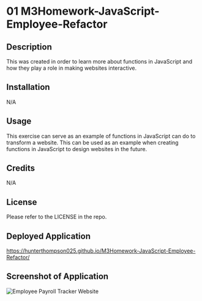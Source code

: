 # 01 M3Homework-JavaScript-Employee-Refactor

## Description

This was created in order to learn more about functions in JavaScript and how they play a role in making websites interactive.
## Installation

N/A

## Usage

This exercise can serve as an example of functions in JavaScript can do to transform a website. This can be used as an example when creating functions in JavaScript to design websites in the future.


## Credits

N/A

## License

Please refer to the LICENSE in the repo.

## Deployed Application
https://hunterthompson025.github.io/M3Homework-JavaScript-Employee-Refactor/

## Screenshot of Application
![Employee Payroll Tracker Website](https://github.com/hunterthompson025/M3Homework-JavaScript-Employee-Refactor/assets/163206449/ce1467ee-2cb2-4905-8b35-8194232219b0)
